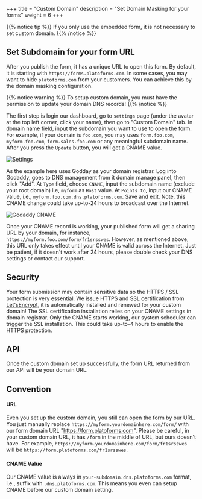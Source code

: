 +++
title = "Custom Domain"
description = "Set Domain Masking for your forms"
weight = 6
+++

{{% notice tip  %}}
If you only use the embedded form, it is not necessary to set custom domain.
{{% /notice %}}


## Set Subdomain for your form URL 


After you publish the form, it has a unique URL to open this form. By default, it is starting with `https://forms.platoforms.com`. In some cases, you may want to hide `platoforms.com` from your customers. You can achieve this by the domain masking configuration. 

{{% notice warning  %}}
To setup custom domain, you must have the permission to update your domain DNS records!
{{% /notice %}}

The first step is login our dashboard, go to `settings` page (under the avatar at the top left corner, click your name), then go to "Custom Domain" tab. In domain name field, input the subdomain you want to use to open the form. For example, if your domain is `foo.com`, you may uses `form.foo.com`, `myform.foo.com`, `form.sales.foo.com` or any meaningful subdomain name.  After you press the `Update` button, you will get a CNAME value. 

![Settings](/images/page/domains/setting.png)

As the example here uses Godday as your domain registrar. Log into Godaddy, goes to DNS management from it domain manage panel, then click "Add".  At `Type` field, choose `CNAME`, input the subdomain name (exclude your root domain) i.e, `myform` as `Host` value.  At `Points to`, input our CNAME value, i.e., `myform.foo.com.dns.platoforms.com`.  Save and exit.  Note, this CNAME change could take up-to-24 hours to broadcast over the Internet. 

![Godaddy CNAME](/images/page/domains/cname.png)


Once your CNAME record is working, your published form will get a sharing URL by your domain, for instance, `https://myform.foo.com/form/fr1srsswes`. However, as mentioned above, this URL only takes effect until your CNAME is valid across the Internet. Just be patient, if it doesn't work after 24 hours, please double check your DNS settings or contact our support. 


## Security

Your form submission may contain sensitive data so the HTTPS / SSL protection is very essential. We issue HTTPS and SSL certification from [Let'sEncrypt](https://letsencrypt.org/), it is automatically installed and renewed for your custom domain! The SSL certification installation relies on your CNAME settings in domain registrar. Only the CNAME starts working, our system scheduler can trigger the SSL installation. This could take up-to-4 hours to enable the HTTPS protection. 


## API

Once the custom domain set up successfully, the form URL returned from our API will be your domain URL. 


## Convention

#### URL
Even you set up the custom domain, you still can open the form by our URL.  You just manually replace `https://myform.yourdomainhere.com/form/` with our form domain URL "https://form.platoforms.com".  Please be careful, in your custom domain URL, it has `/form` in the middle of URL, but ours doesn't have.  For example, `https://myform.yourdomainhere.com/form/fr1srsswes` will be `https://form.platoforms.com/fr1srsswes`. 


#### CNAME Value

Our CNAME value is always in `your-subdomain.dns.platoforms.com` format, i.e., suffix with `.dns.platoforms.com`.  This means you even can setup CNAME before our custom domain setting. 


